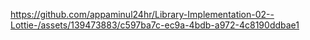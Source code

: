 
https://github.com/appaminul24hr/Library-Implementation-02--Lottie-/assets/139473883/c597ba7c-ec9a-4bdb-a972-4c8190ddbae1

